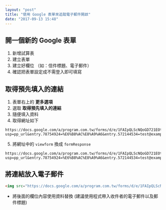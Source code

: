 ```yaml
---
layout: "post"
title: "使用 Google 表單來追蹤電子郵件開啟"
date: "2017-09-13 15:48"
---
```


## 開一個新的 Google 表單

1. 新增試算表
2. 建立表單
3. 建立好欄位 （如：信件標題、電子郵件）
4. 確認把表單設定成不需登入即可填寫

## 取得預先填入的連結

1. 表單右上的 **更多選項**
2. 選取 **取得預先填入的連結**
3. 隨便填入資料
4. 取得網址如下

```
https://docs.google.com/a/program.com.tw/forms/d/e/1FAIpQLScNQoGD721EOtMhAyP2GE5lsqfDGIueAngYfp1DkSsDX3sDeg/viewform?usp=pp_url&entry.78754924=%E6%B8%AC%E8%A9%A6&entry.572144534=test@example.com
```

5. 將網址中的 `viewform` 換成 `formResponse`

```
https://docs.google.com/a/program.com.tw/forms/d/e/1FAIpQLScNQoGD721EOtMhAyP2GE5lsqfDGIueAngYfp1DkSsDX3sDeg/formResponse?usp=pp_url&entry.78754924=%E6%B8%AC%E8%A9%A6&entry.572144534=test@example.com
```

## 將連結放入電子郵件

```html
<img src="https://docs.google.com/a/program.com.tw/forms/d/e/1FAIpQLScNQoGD721EOtMhAyP2GE5lsqfDGIueAngYfp1DkSsDX3sDeg/formResponse?usp=pp_url&entry.78754924=%E6%B8%AC%E8%A9%A6&entry.572144534=test@example.com">
```

* 將後面的欄位內容使用資料替換 (建議使用程式帶入收件者的電子郵件以及郵件標題)

